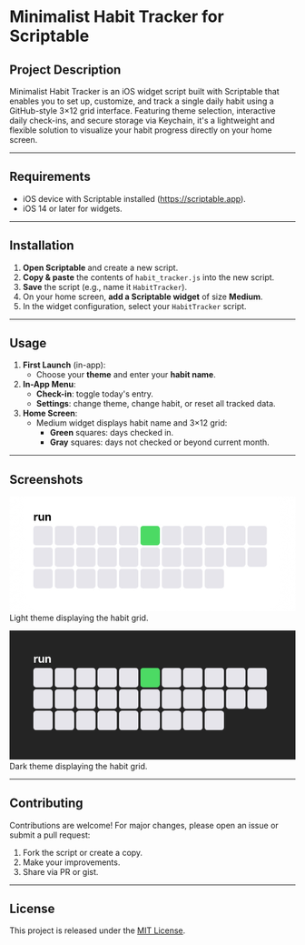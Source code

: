 # Minimalist Habit Tracker for Scriptable

## Project Description

Minimalist Habit Tracker is an iOS widget script built with Scriptable that enables you to set up, customize, and track a single daily habit using a GitHub-style 3×12 grid interface. Featuring theme selection, interactive daily check-ins, and secure storage via Keychain, it's a lightweight and flexible solution to visualize your habit progress directly on your home screen.

---

## Requirements

- iOS device with Scriptable installed (https://scriptable.app).
- iOS 14 or later for widgets.

---

## Installation

1. **Open Scriptable** and create a new script.
2. **Copy & paste** the contents of `habit_tracker.js` into the new script.
3. **Save** the script (e.g., name it `HabitTracker`).
4. On your home screen, **add a Scriptable widget** of size **Medium**.
5. In the widget configuration, select your `HabitTracker` script.

---

## Usage

1. **First Launch** (in-app):
   - Choose your **theme** and enter your **habit name**.
2. **In-App Menu**:
   - **Check-in**: toggle today's entry.
   - **Settings**: change theme, change habit, or reset all tracked data.
3. **Home Screen**:
   - Medium widget displays habit name and 3×12 grid:
     - **Green** squares: days checked in.
     - **Gray** squares: days not checked or beyond current month.

---

## Screenshots

![Light Theme Example](screenshots/light_tracker.jpg)  
Light theme displaying the habit grid.

![Dark Theme Example](screenshots/dark_tracker.jpg)  
Dark theme displaying the habit grid.

---

## Contributing

Contributions are welcome! For major changes, please open an issue or submit a pull request:

1. Fork the script or create a copy.
2. Make your improvements.
3. Share via PR or gist.

---

## License

This project is released under the [MIT License](LICENSE).
